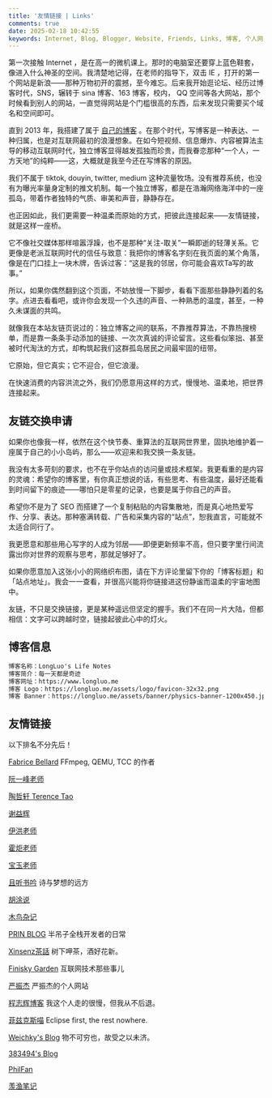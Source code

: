 ```yaml
---
title: '友情链接 | Links'
comments: true
date: 2025-02-18 10:42:55
keywords: Internet, Blog, Blogger, Website, Friends, Links, 博客, 个人网站, 友链, 
---
```



第一次接触 Internet ，是在高一的微机课上。那时的电脑室还要穿上蓝色鞋套，像进入什么神圣的空间。我清楚地记得，在老师的指导下，双击 IE ，打开的第一个网站是新浪——那种万物初开的震撼，至今难忘。后来我开始逛论坛、经历过博客时代，SNS，辗转于 sina 博客、163 博客，校内， QQ 空间等各大网站，那个时候看到别人的网站，一直觉得网站是个门槛很高的东西，后来发现只需要买个域名和空间即可。 

直到 2013 年，我搭建了属于 [自己的博客](https://www.longluo.me/works/) 。在那个时代，写博客是一种表达、一种归属，也是对互联网最初的浪漫想象。在如今短视频、信息爆炸、内容被算法主导的移动互联网时代，独立博客显得越发孤独而珍贵，而我眷恋那种“一个人，一方天地”的纯粹——这，大概就是我至今还在写博客的原因。

我们不属于 tiktok, douyin, twitter, medium 这种流量牧场。没有推荐系统，也没有为曝光率量身定制的推文机制。每一个独立博客，都是在浩瀚网络海洋中的一座孤岛，带着作者独特的气质、审美和声音，静静存在。

也正因如此，我们更需要一种温柔而原始的方式，把彼此连接起来——友情链接，就是这样一座桥。

它不像社交媒体那样喧嚣浮躁，也不是那种“关注-取关”一瞬即逝的轻薄关系。它更像是老派互联网时代的信任与致意：我把你的博客名字刻在我页面的某个角落，像是在门口挂上一块木牌，告诉过客：“这是我的邻居，你可能会喜欢Ta写的故事。”

所以，如果你偶然翻到这个页面，不妨放慢一下脚步，看看下面那些静静列着的名字。点进去看看吧，或许你会发现一个久违的声音、一种熟悉的温度，甚至，一种久未谋面的共鸣。

就像我在本站友链页说过的：独立博客之间的联系，不靠推荐算法，不靠热搜榜单，而是靠一条条手动添加的链接、一次次真诚的评论留言。这些看似笨拙、甚至被时代淘汰的方式，却构筑起我们这群孤岛居民之间最牢固的纽带。

它原始，但它真实；它不迎合，但它浪漫。

在快速消费的内容洪流之外，我们仍愿意用这样的方式，慢慢地、温柔地，把世界连接起来。


## 友链交换申请

如果你也像我一样，依然在这个快节奏、重算法的互联网世界里，固执地维护着一座属于自己的小小岛屿，那么——欢迎来和我交换一条友链。

我没有太多苛刻的要求，也不在乎你站点的访问量或技术框架。我更看重的是内容的灵魂：希望你的博客里，有你真正想说的话，有些思考、有些温度，最好还能看到时间留下的痕迹——哪怕只是零星的记录，也要是属于你自己的声音。

希望你不是为了 SEO 而搭建了一个复制粘贴的内容集散地，而是真心地热爱写作、分享、表达。那种塞满转载、广告和采集内容的“站点”，恕我直言，可能就不太适合同行了。

我更愿意和那些用心写字的人成为邻居——即便更新频率不高，但只要字里行间流露出你对世界的观察与思考，那就足够好了。

如果你愿意加入这张小小的网络织布图，请在下方评论里留下你的「博客标题」和「站点地址」。我会一一查看，并很高兴能将你链接进这份静谧而温柔的宇宙地图中。

友链，不只是交换链接，更是某种遥远但坚定的握手。我们不在同一片大陆，但都相信：文字可以跨越时空，链接起彼此心中的灯火。


## 博客信息

```txt
博客名称：LongLuo's Life Notes
博客简介：每一天都是奇迹
博客网址：https://www.longluo.me
博客 Logo：https://longluo.me/assets/logo/favicon-32x32.png
博客 Banner：https://longluo.me/assets/banner/physics-banner-1200x450.jpg
```

## 友情链接

以下排名不分先后！

[Fabrice Bellard](https://bellard.org/) FFmpeg, QEMU, TCC 的作者

[阮一峰老师](https://www.ruanyifeng.com/)

[陶哲轩 Terence Tao](https://terrytao.wordpress.com/)

[谢益辉](https://yihui.org/)

[伊洪老师](https://yihui.org/)

[霍炬老师](https://jhuo.ca/)

[宝玉老师](https://baoyu.io/)

[且听书吟](https://yufan.me/) 诗与梦想的远方

[胡涂说](https://hutusi.com/)

[木鸟杂记](https://www.qtmuniao.com/)

[PRIN BLOG](https://prinsss.github.io/) 半吊子全栈开发者的日常

[Xinsenz茶話](https://xinsenz.com/) 树下呷茶，酒好花新。

[Finisky Garden](https://finisky.github.io/) 互联网技术那些事儿

[严振杰](https://www.yanzhenjie.com) 严振杰的个人网站

[程志辉博客](https://www.qqzmly.com) 我这个人走的很慢，但我从不后退。

[菲兹克斯喵](https://physnya.top) Eclipse first, the rest nowhere.

[Weichky's Blog](https://blog.weichky.com) 物不可穷也，故受之以未济。

[383494's Blog](https://www.cnblogs.com/x383494) 

[PhilFan](https://www.philfan.cn/)

[羡渔笔记](https://saltfish.vip/)


